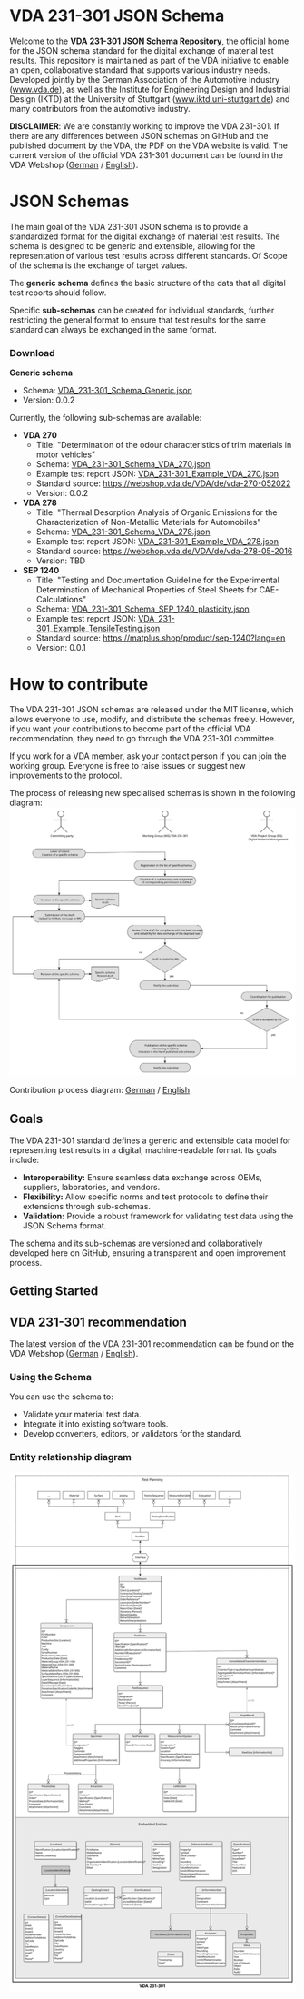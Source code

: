 # VDA 231-301 JSON Schema

Welcome to the **VDA 231-301 JSON Schema Repository**, the official home for the JSON schema standard for the digital exchange of material test results. This repository is maintained as part of the VDA initiative to enable an open, collaborative standard that supports various industry needs.
Developed jointly by the German Association of the Automotive Industry (www.vda.de), as well as the Institute for Engineering Design and Industrial Design (IKTD) at the University of Stuttgart (www.iktd.uni-stuttgart.de) and many contributors from the automotive industry.

**DISCLAIMER**: We are constantly working to improve the VDA 231-301. If there are any differences between JSON schemas on GitHub and the published document by the VDA, the PDF on the VDA website is valid. 
The current version of the official VDA 231-301 document can be found in the VDA Webshop ([German](https://webshop.vda.de/VDA/de/search?q=231-301) / [English](https://webshop.vda.de/VDA/en/search?q=231-301)).

# JSON Schemas
The main goal of the VDA 231-301 JSON schema is to provide a standardized format for the digital exchange of material test results. The schema is designed to be generic and extensible, allowing for the representation of various test results across different standards. Of Scope of the schema is the exchange of target values.

The **generic schema** defines the basic structure of the data that all digital test reports should follow. 

Specific **sub-schemas** can be created for individual standards, further restricting the general format to ensure that test results for the same standard can always be exchanged in the same format.

### Download
 
**Generic schema**
- Schema: [VDA_231-301_Schema_Generic.json](./main/VDA_231-301_Schema_Generic.json)
- Version: 0.0.2

Currently, the following sub-schemas are available:
- **VDA 270** 
  - Title: "Determination of the odour characteristics of trim materials in motor vehicles" 
  - Schema: [VDA_231-301_Schema_VDA_270.json](https://github.com/VDA231-301/VDA_231-301__VDA_270/blob/main/VDA_231-301_Schema_VDA_270.json)
  - Example test report JSON: [VDA_231-301_Example_VDA_270.json](https://github.com/VDA231-301/VDA_231-301__VDA_270/blob/main/VDA_231-301_Example_VDA_270.json)
  - Standard source: https://webshop.vda.de/VDA/de/vda-270-052022
  - Version: 0.0.2
- **VDA 278** 
  - Title: "Thermal Desorption Analysis of Organic Emissions for the Characterization of Non-Metallic Materials for Automobiles"
  - Schema: [VDA_231-301_Schema_VDA_278.json](https://github.com/VDA231-301/VDA_231-301__VDA_278/blob/main/VDA_231-301_Schema_VDA_278.json)
  - Example test report JSON: [VDA_231-301_Example_VDA_278.json](https://github.com/VDA231-301/VDA_231-301__VDA_278/blob/main/VDA_231-301_Example_VDA_278.json)
  - Standard source: https://webshop.vda.de/VDA/de/vda-278-05-2016
  - Version: TBD
- **SEP 1240**
  - Title: "Testing and Documentation Guideline for the Experimental Determination of Mechanical Properties of Steel Sheets for CAE-Calculations"
  - Schema: [VDA_231-301_Schema_SEP_1240_plasticity.json](./main/SEP_1240/VDA_231-301_Schema_SEP_1240_plasticity.json)
  - Example test report JSON: [VDA_231-301_Example_TensileTesting.json](./main/SEP_1240/VDA_231-301_Example_TensileTesting.json)
  - Standard source: https://matplus.shop/product/sep-1240?lang=en
  - Version: 0.0.1

# How to contribute

The VDA 231-301 JSON schemas are released under the MIT license, which allows everyone to use, modify, and distribute the schemas freely. However, if you want your contributions to become part of the official VDA recommendation, they need to go through the VDA 231-301 committee.

If you work for a VDA member, ask your contact person if you can join the working group. Everyone is free to raise issues or suggest new improvements to the protocol.

The process of releasing new specialised schemas is shown in the following diagram:
<img src="./assets/process flows/process_flow_release_of_new_specialised_schemas_EN.svg" alt="Contribution process">

Contribution process diagram: [German](./assets/process%20flows/process_flow_release_of_new_specialised_schemas_DE.svg) / [English](./assets/process%20flows/process_flow_release_of_new_specialised_schemas_EN.svg)

## Goals

The VDA 231-301 standard defines a generic and extensible data model for representing test results in a digital, machine-readable format. Its goals include:

- **Interoperability:** Ensure seamless data exchange across OEMs, suppliers, laboratories, and vendors.
- **Flexibility:** Allow specific norms and test protocols to define their extensions through sub-schemas.
- **Validation:** Provide a robust framework for validating test data using the JSON Schema format.

The schema and its sub-schemas are versioned and collaboratively developed here on GitHub, ensuring a transparent and open improvement process.
## Getting Started

## VDA 231-301 recommendation
The latest version of the VDA 231-301 recommendation can be found on the VDA Webshop ([German](https://webshop.vda.de/VDA/de/search?q=231-301) / [English](https://webshop.vda.de/VDA/en/search?q=231-301)).

### Using the Schema

You can use the schema to:
- Validate your material test data.
- Integrate it into existing software tools.
- Develop converters, editors, or validators for the standard.

### Entity relationship diagram

<img src="./assets/ERM/ERM_EntitiesWithAttributes_EN.svg" alt="Entity Relationship Model (English, entities with attributes)">
